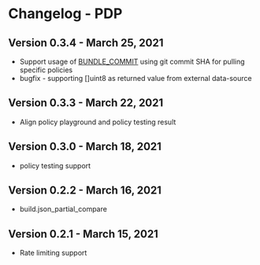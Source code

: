 # Changelog - PDP

## Version 0.3.4 - March 25, 2021

* Support usage of [BUNDLE_COMMIT](policy-decision-points-pdp/pdp-deployments#environment-variables) using git commit SHA for pulling specific policies
* bugfix - supporting \[\]uint8 as returned value from external data-source

## Version 0.3.3 - March 22, 2021

* Align policy playground and policy testing result

## Version 0.3.0 - March 18, 2021

* policy testing support

## Version 0.2.2 - March 16, 2021

* build.json\_partial\_compare

## Version 0.2.1 - March 15, 2021

* Rate limiting support

